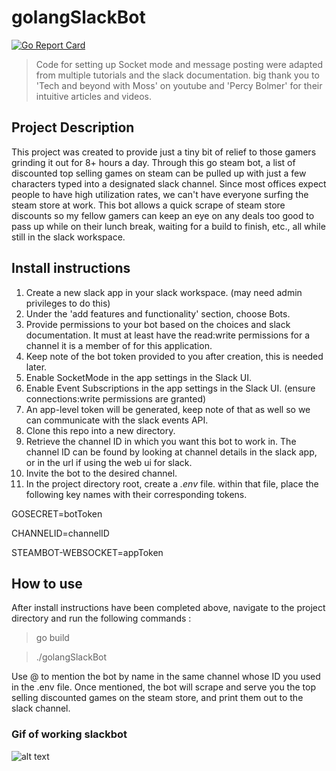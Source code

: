 # golangSlackBot

[![Go Report Card](https://goreportcard.com/badge/github.com/xScoopy/goSlackBot)](https://goreportcard.com/report/github.com/xScoopy/goSlackBot)

> Code for setting up Socket mode and message posting were adapted from multiple tutorials and the slack documentation. 
> big thank you to 'Tech and beyond with Moss' on youtube and 'Percy Bolmer' for their intuitive articles and videos. 

## Project Description 

This project was created to provide just a tiny bit of relief to those gamers grinding it out for 8+ hours a day. Through this go steam bot, a list of discounted top selling games on steam can be pulled up with just a few characters typed into a designated slack channel. Since most offices expect people to have high utilization rates, we can't have everyone surfing the steam store at work. This bot allows a quick scrape of steam store discounts so my fellow gamers can keep an eye on any deals too good to pass up while on their lunch break, waiting for a build to finish, etc., all while still in the slack workspace. 

## Install instructions 

1. Create a new slack app in your slack workspace. (may need admin privileges to do this)
2. Under the 'add features and functionality' section, choose Bots. 
3. Provide permissions to your bot based on the choices and slack documentation. It must at least have the read:write permissions for a channel it is a member of for this application. 
4. Keep note of the bot token provided to you after creation, this is needed later. 
5. Enable SocketMode in the app settings in the Slack UI. 
6. Enable Event Subscriptions in the app settings in the Slack UI. (ensure connections:write permissions are granted)
7. An app-level token will be generated, keep note of that as well so we can communicate with the slack events API. 
8. Clone this repo into a new directory. 
9. Retrieve the channel ID in which you want this bot to work in. The channel ID can be found by looking at channel details in the slack app, or in the url if using the web ui for slack. 
10. Invite the bot to the desired channel. 
11. In the project directory root, create a *.env* file. within that file, place the following key names with their corresponding tokens.   

GOSECRET=botToken

CHANNELID=channelID 

STEAMBOT-WEBSOCKET=appToken

## How to use

After install instructions have been completed above, navigate to the project directory and run the following commands : 

> go build

>./golangSlackBot

Use @ to mention the bot by name in the same channel whose ID you used in the .env file. Once mentioned, the bot will scrape and serve you the top selling discounted games on the steam store, and print them out to the slack channel. 

### Gif of working slackbot 
![alt text](demo.gif "Demo Giphy")
